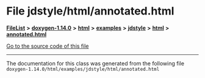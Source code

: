 

# File jdstyle/html/annotated.html



[**FileList**](files.md) **>** [**doxygen-1.14.0**](dir_9d5bad020669189c90cda983471be5d0.md) **>** [**html**](dir_05d1fd8a7cdd04f638f8b23196de02e2.md) **>** [**examples**](dir_aa52e73a32d193037813a53dcfe817b6.md) **>** [**jdstyle**](dir_9e51e81487284a2b66603cb7991333dd.md) **>** [**html**](dir_54a6b09928303b2033b0bbcf7cd1e991.md) **>** [**annotated.html**](jdstyle_2html_2annotated_8html.md)

[Go to the source code of this file](jdstyle_2html_2annotated_8html_source.md)





































































------------------------------
The documentation for this class was generated from the following file `doxygen-1.14.0/html/examples/jdstyle/html/annotated.html`

